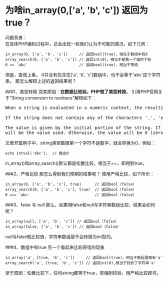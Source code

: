 # 为啥in_array(0,['a', 'b', 'c']) 返回为true？

问题背景：  
在具体PHP编码过程中，总会出现一些我们认为不可能的情况，如下几例：

```
in_array(0, ['a', 'b', 'c'])	 // 返回bool(true)，相当于数组中有0 
array_search(0, ['a', 'b', 'c']) // 返回int(0)，相当于是第一个值的下标 
0 == 'abc'						 // 返回bool(true)，相当于等值 
```
但是，直观上看， 0并没有包含在['a', 'b', 'c']数组中，也不会等于'abc'这个字符串。
那怎么解释上述的返回结果呢？

###1、类型转换
究其原因：**在数据比较前，PHP做了类型转换**。
引用PHP官网关于“String conversion to numbers”解释如下：

<pre>
When a string is evaluated in a numeric context, the resulting value and type are determined as follows.

If the string does not contain any of the characters '.', 'e', or 'E' and the numeric value fits into integer type limits (as defined by PHP_INT_MAX), the string will be evaluated as an integer. In all other cases it will be evaluated as a float.

The value is given by the initial portion of the string. If the string starts with valid numeric data, this
will be the value used. Otherwise, the value will be 0 (zero). Valid numeric data is an optional sign, followed by one or more digits (optionally containing a decimal point), followed by an optional exponent. The exponent is an 'e' or 'E' followed by one or more digits.
</pre>

文章开篇例子中，string类型数据第一个字符不是数字，就会转换为0，例如：

```
echo intval('abc');  // 输出0
```
in_array()和array_search()默认都是松散比较，相当于==，即得到true。

###2、严格比较
那怎么得到我们预期的结果呢？
使用严格比较，如下所示：

```
in_array(0, ['a', 'b', 'c'], true)		// 返回bool（false）
array_search(0, ['a', 'b', 'c'], true) 	// 返回bool（false）
0 === 'abc'								// 返回bool（false）
```

###3、false 与 null
那么，如果用false和null与字符串数组比较，结果会如何呢？

```
in_array(null, ['a', 'b', 'c'])	// 返回bool（false）
in_array(false, ['a', 'b', 'c']) // 返回bool（false）
```
null与false做比较值，字符串数组是不会转换为int型的。

###4、数组中有true
另一个看起来比较奇怪的现象

```
in_array('a', [true, 'b', 'c'])		// 返回bool(true)，相当于数组里面有'a'
array_search('a', [true, 'b', 'c']) // 返回int(0),相当于找到了字符串'a'
```
至于原因：松散比较下，任何string都等于true，若强制校验，用严格比较即可。